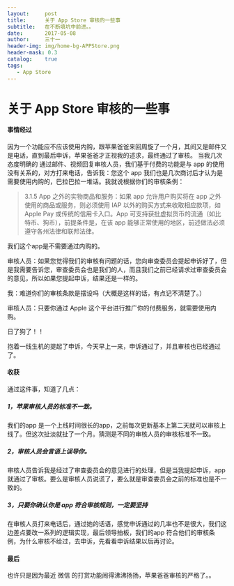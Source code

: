 ```yaml
---
layout:     post
title:      关于 App Store 审核的一些事
subtitle:   在不断填坑中前进。。
date:       2017-05-08
author:     三十一
header-img: img/home-bg-APPStore.png
header-mask: 0.3
catalog:    true
tags:
   - App Store
---
```


# 关于 App Store 审核的一些事

#### 事情经过
因为一个功能应不应该使用内购，跟苹果爸爸来回周旋了一个月，其间又是邮件又是电话，直到最后申诉，苹果爸爸才正视我的述求，最终通过了审核。
当我几次 态度明确的 通过邮件、视频回复审核人员，我们基于付费的功能是与 app 的使用没有关系的，对方打来电话，告诉我：您这个 app 我们也是几次商讨后才认为是需要使用内购的，巴拉巴拉一堆话。我就说根据你们的审核条例：		
 > 3.1.5 App 之外的实物商品和服务：如果 app 允许用户购买将在 app 之外使用的商品或服务，则必须使用 IAP 以外的购买方式来收取相应款项，如 Apple Pay 或传统的信用卡入口。App 可支持获批虚拟货币的流通（如比特币、狗币），前提条件是，在该 app 能够正常使用的地区，前述做法必须遵守各州法律和联邦法律。


我们这个app是不需要通过内购的。

审核人员：如果您觉得我们的审核有问题的话，您向审查委员会提起申诉好了，但是我需要告诉您，审查委员会也是我们的人，而且我们之前已经请求过审查委员会的意见，所以如果您提起申诉，结果还是一样的。

我：难道你们的审核条款是摆设吗（大概是这样的话，有点记不清楚了。）

审核人员：只要你通过 Apple 这个平台进行推广你的付费服务，就需要使用内购。

日了狗了！！

抱着一线生机的提起了申诉，今天早上一来，申诉通过了，并且审核也已经通过了。
#### 收获
通过这件事，知道了几点：
#####  1，苹果审核人员的标准不一致。

我们的app 是一个上线时间很长的app，之前每次更新基本上第二天就可以审核上线了。但这次扯淡就扯了一个月。猜测是不同的审核人员的审核标准不一致。
##### 2，审核人员会言语上误导你。

审核人员告诉我是经过了审查委员会的意见进行的处理，但是当我提起申诉，app 就通过了审核。要么是审核人员说谎了，要么就是审查委员会之前的标准也是不一致的。
##### 	3，只要你确认你是 app 符合审核规则，一定要坚持

在审核人员打来电话后，通过她的话语，感觉申诉通过的几率也不是很大，我们这边差点要改一系列的逻辑实现，最后领导拍板，我们的app 符合他们的审核条例，为什么审核不给过，去申诉，先看看申诉结果以后再讨论。
	
	
	
#### 最后	
也许只是因为最近 微信 的打赏功能闹得沸沸扬扬，苹果爸爸审核的严格了。。


